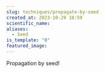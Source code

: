 ```yaml
---
slug: techniques/propagate-by-seed
created_at: 2023-10-29 18:59
scientific_name: 
aliases:
  - Seed
is_template: "0"
featured_image:
---
```

Propagation by seed!